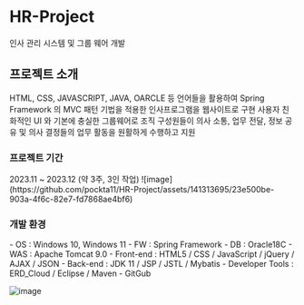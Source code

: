 # HR-Project
인사 관리 시스템 및 그룹 웨어 개발

<h2>프로젝트 소개</h3>
HTML, CSS, JAVASCRIPT, JAVA, OARCLE 등 언어들을 활용하여 Spring Framework 의 MVC 패턴 기법을 적용한 인사프로그램을 웹사이트로 구현 사용자 친화적인 UI 와 기본에 충실한 그룹웨어로 조직 구성원들이 의사 소통, 업무 전달, 정보 공유 및 의사 결정들의 업무 활동을 원활하게 수행하고 지원

<h3>프로젝트 기간</h3>
2023.11 ~ 2023.12 (약 3주, 3인 작업)
![image](https://github.com/pockta11/HR-Project/assets/141313695/23e500be-903a-4f6c-82e7-fd7868ae4bf6)

<h3>개발 환경</h3>
- OS : Windows 10, Windows 11
- FW : Spring Framework
- DB : Oracle18C
- WAS : Apache Tomcat 9.0
- Front-end : HTML5 / CSS / JavaScript / jQuery / AJAX / JSON
- Back-end : JDK 11 / JSP / JSTL / Mybatis
- Developer Tools : ERD_Cloud / Eclipse / Maven
- GitGub

![image](https://github.com/pockta11/HR-Project/assets/141313695/0389993c-2eaa-4dd2-8e09-94a685261393)
